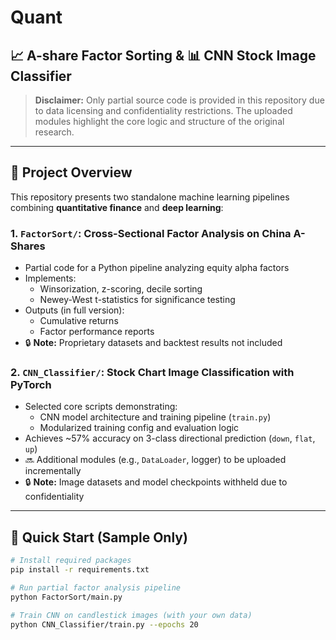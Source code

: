 # Quant

## 📈 A-share Factor Sorting & 📊 CNN Stock Image Classifier

> **Disclaimer:** Only partial source code is provided in this repository due to data licensing and confidentiality restrictions. The uploaded modules highlight the core logic and structure of the original research.

---

## 🧠 Project Overview

This repository presents two standalone machine learning pipelines combining **quantitative finance** and **deep learning**:

### 1. `FactorSort/`: Cross-Sectional Factor Analysis on China A-Shares
- Partial code for a Python pipeline analyzing equity alpha factors
- Implements:
  - Winsorization, z-scoring, decile sorting
  - Newey-West t-statistics for significance testing
- Outputs (in full version):
  - Cumulative returns
  - Factor performance reports
- 🔒 **Note:** Proprietary datasets and backtest results not included

### 2. `CNN_Classifier/`: Stock Chart Image Classification with PyTorch
- Selected core scripts demonstrating:
  - CNN model architecture and training pipeline (`train.py`)
  - Modularized training config and evaluation logic
- Achieves ~57% accuracy on 3-class directional prediction (`down`, `flat`, `up`)
- 🔜 Additional modules (e.g., `DataLoader`, logger) to be uploaded incrementally
- 🔒 **Note:** Image datasets and model checkpoints withheld due to confidentiality

---

## 🚀 Quick Start (Sample Only)

```bash
# Install required packages
pip install -r requirements.txt

# Run partial factor analysis pipeline
python FactorSort/main.py

# Train CNN on candlestick images (with your own data)
python CNN_Classifier/train.py --epochs 20
